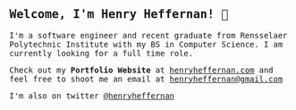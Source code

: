 
<h2> <samp>Welcome, I'm Henry Heffernan! 👋</samp></h2>
<p align="center">


<p><samp>I'm a software engineer and recent graduate from Rensselaer Polytechnic Institute with my BS in Computer Science. I am currently looking for a full time role.  </samp></p>
<p><samp>Check out my <b>Portfolio Website</b> at <a href="https://henryheffernan.com/">henryheffernan.com</a> and feel free to shoot me an email at <a href="mailto:henryheffernan@gmail.com">henryheffernan@gmail.com</a></samp></p> 

<p><samp>I'm also on twitter <a href="https://twitter.com/henryheffernan">@henryheffernan</a></samp></p

<img src="https://henryheffernan.com/images/preview-new.jpg" >
